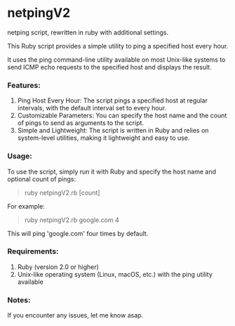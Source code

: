 # netpingV2
netping script, rewritten in ruby with additional settings.

This Ruby script provides a simple utility to ping a specified host every hour. 

It uses the ping command-line utility available on most Unix-like systems to send ICMP echo requests to the specified host and displays the result.

### Features: 
1. Ping Host Every Hour: The script pings a specified host at regular intervals, with the default interval set to every hour.
2. Customizable Parameters: You can specify the host name and the count of pings to send as arguments to the script.
3. Simple and Lightweight: The script is written in Ruby and relies on system-level utilities, making it lightweight and easy to use.

### Usage: 

To use the script, simply run it with Ruby and specify the host name and optional count of pings:
>ruby netpingV2.rb <host> [count]

For example:

>ruby netpingV2.rb google.com 4

This will ping 'google.com' four times by default.

### Requirements: 

1. Ruby (version 2.0 or higher)
2. Unix-like operating system (Linux, macOS, etc.) with the ping utility available

### Notes: 
If you encounter any issues, let me know asap.


